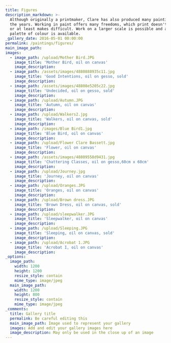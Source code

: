 ```yaml
---
title: Figures
description_markdown: >-
  Although originally a printmaker, Clare has also produced many painting over
  the years. Working in paint offers many freedoms, which print doesn't allow,
  or at least makes difficult. Work on a larger scale is possible and a broader
  palette of colour is available.
_gallery_date: 2016-05-01 00:00:00
permalink: /paintings/figures/
main_image_path:
images:
  - image_path: /upload/Mother Bird.JPG
    image_title: 'Mother Bird, oil on canvas'
    image_description:
  - image_path: /assets/images/4880888935c11.jpg
    image_title: 'Good Intentions, oil on gesso, sold'
    image_description:
  - image_path: /assets/images/48808e5205c22.jpg
    image_title: 'Undecided, oil on gesso, sold'
    image_description:
  - image_path: /upload/Autumn.JPG
    image_title: 'Autumn, oil on canvas'
    image_description:
  - image_path: /upload/Walkers2.jpg
    image_title: 'Walkers, oil on canvas, sold'
    image_description:
  - image_path: /images/Blue Bird1.jpg
    image_title: 'Blue Bird, oil on canvas'
    image_description:
  - image_path: /upload/Flower Clare Bassett.jpg
    image_title: 'Flower, oil on canvas'
    image_description:
  - image_path: /assets/images/48809558d9431.jpg
    image_title: 'Chattering Classes, oil on gesso,60cm x 60cm'
    image_description:
  - image_path: /upload/Journey.jpg
    image_title: 'Journey, oil on canvas'
    image_description:
  - image_path: /upload/Oranges.JPG
    image_title: 'Oranges, oil on canvas'
    image_description:
  - image_path: /upload/Brown dress.JPG
    image_title: 'Brown Dress, oil on canvas, sold'
    image_description:
  - image_path: /upload/sleepwalker.JPG
    image_title: 'Sleepwalker, oil on canvas'
    image_description:
  - image_path: /upload/Sleeping.JPG
    image_title: 'Sleeping, oil on canvas, sold'
    image_description:
  - image_path: /upload/Acrobat 1.JPG
    image_title: 'Acrobat I, oil on canvas'
    image_description:
_options:
  image_path:
    width: 1200
    height: 1200
    resize_style: contain
    mime_type: image/jpeg
  main_image_path:
    width: 1200
    height: 800
    resize_style: contain
    mime_type: image/jpeg
_comments:
  title: Gallery title
  permalink: Be careful editing this
  main_image_path: Image used to represent your gallery
  images: Add and edit your gallery images here
  image_description: May only be used in the close up of an image
---
```


